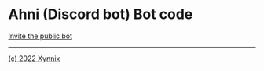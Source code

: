# Ahni (Discord bot) Bot code

[Invite the public bot](https://dsc.gg/furr)

-------
[(c) 2022 Xynnix](https://github.com/Xynnix)